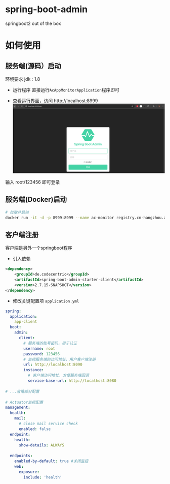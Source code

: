 # spring-boot-admin
springboot2 out of the box


# 如何使用

## 服务端(源码）启动
环境要求  jdk : 1.8

- 运行程序
直接运行`AcAppMonitorApplication`程序即可

- 查看运行界面，访问 http://localhost:8999
![img.png](img.png)

输入 root/123456 即可登录

## 服务端(Docker)启动

```bash
# 拉取并启动
docker run -it -d -p 8999:8999 --name ac-monitor registry.cn-hangzhou.aliyuncs.com/stephen_docker/spring-boot-admin:1.0
```


## 客户端注册

客户端是另外一个springboot程序

- 引入依赖
```xml
<dependency>
    <groupId>de.codecentric</groupId>
    <artifactId>spring-boot-admin-starter-client</artifactId>
    <version>2.7.15-SNAPSHOT</version>
</dependency>
```

- 修改关键配置项 `application.yml` 
```yaml
spring:
  application:
    app-client
  boot:
    admin:
      client:
        # 服务端的账号密码，用于认证
        username: root
        password: 123456
        # 监控服务端的访问地址，用户客户端注册
        url: http://localhost:8090
        instance:
          # 客户端访问地址，方便服务端回调
          service-base-url: http://localhost:8080

# ...省略部分配置

# Actuator监控配置
management:
  health:
    mail:
      # close mail service check
      enabled: false
  endpoint:
    health:
      show-details: ALWAYS

  endpoints:
    enabled-by-default: true #关闭监控
    web:
      exposure:
        include: 'health'

```
